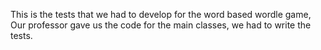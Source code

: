 This is the tests that we had to develop for the word based wordle game, Our professor gave us the code for the main classes, we had to write the tests.
